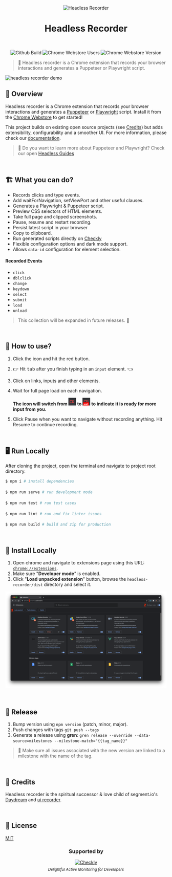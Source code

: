 <p align="center">
  <img width="200px" src="https://www.checklyhq.com/opensource/headless_recorder_logo.ad00bdc5.svg" alt="Headless Recorder" />
  <h1 align="center">Headless Recorder</h1>
  <br/>
  <p align="center">
    <img src="https://github.com/checkly/headless-recorder/workflows/Lint%20&%20Build%20&%20Test/badge.svg?branch=master" alt="Github Build"/>
    <img src="https://img.shields.io/chrome-web-store/users/djeegiggegleadkkbgopoonhjimgehda?label=Chrome%20Webstore%20-%20Users" alt="Chrome Webstore Users" />
    <img src="https://img.shields.io/chrome-web-store/v/djeegiggegleadkkbgopoonhjimgehda?label=Chrome%20Webstore" alt="Chrome Webstore Version" />
  </p>
</p>

> 🎥 Headless recorder is a Chrome extension that records your browser interactions and generates a Puppeteer or Playwright script.

![headless recorder demo](./chrome-store/hr.gif)

## 📝 Overview

Headless recorder is a Chrome extension that records your browser interactions and generates a
[Puppeteer](http://pptr.dev/) or [Playwright](https://playwright.dev/) script. Install it from the [Chrome Webstore](https://chrome.google.com/webstore/detail/puppeteer-recorder/djeegiggegleadkkbgopoonhjimgehda) to get started!

This project builds on existing open source projects (see [Credits](#-credits)) but adds extensibility, configurability and a smoother UI. For more information, please check our [documentation](https://www.checklyhq.com/docs/headless-recorder/).

> 🤔 Do you want to learn more about Puppeteer and Playwright? Check our open [Headless Guides](https://www.checklyhq.com/learn/headless/)
>

<br>

## 🏗️ What you can do?

- Records clicks and type events.
- Add waitForNavigation, setViewPort and other useful clauses.
- Generates a Playwright & Puppeteer script.
- Preview CSS selectors of HTML elements.
- Take full page and clipped screenshots.
- Pause, resume and restart recording.
- Persist latest script in your browser
- Copy to clipboard.
- Run generated scripts directly on [Checkly](https://checklyhq.com)
- Flexible configuration options and dark mode support.
- Allows `data-id` configuration for element selection.

#### Recorded Events
  - `click`
  - `dblclick`
  - `change`
  - `keydown`
  - `select`
  - `submit`
  - `load`
  - `unload`

> This collection will be expanded in future releases. 💪

<br>

## 🔧 How to use?

1. Click the icon and hit the red button.
2. 👉 Hit <kbd>tab</kbd> after you finish typing in an `input` element. 👈
3. Click on links, inputs and other elements.
4. Wait for full page load on each navigation.

    **The icon will switch from <img width="24px" height="24px" src="./chrome-store/rec.png" alt="recording icon"/>
    to <img width="24px" height="24px" src="./chrome-store/wait.png" alt="waiting icon"/> to indicate it is ready for more input from you.**

5. Click Pause when you want to navigate without recording anything. Hit Resume to continue recording.

<br>

## 🖥️ Run Locally

After cloning the project, open the terminal and navigate to project root directory.

```bash
$ npm i # install dependencies

$ npm run serve # run development mode

$ npm run test # run test cases

$ npm run lint # run and fix linter issues

$ npm run build # build and zip for production
```

<br>

## 🧩 Install Locally

1. Open chrome and navigate to extensions page using this URL: [`chrome://extensions`](chrome://extensions).
1. Make sure "**Developer mode**" is enabled.
1. Click "**Load unpacked extension**" button, browse the `headless-recorder/dist` directory and select it.

![](./chrome-store/dev-guide.png)

<br>

## 🚀 Release

1. Bump version using `npm version` (patch, minor, major).
2. Push changes with tags `git push --tags`
3. Generate a release using **gren**: `gren release --override --data-source=milestones --milestone-match="{{tag_name}}"`

> 🚨 Make sure all issues associated with the new version are linked to a milestone with the name of the tag.

<br>

## 🙏 Credits

Headless recorder is the spiritual successor & love child of segment.io's [Daydream](https://github.com/segmentio/daydream) and [ui recorder](https://github.com/yguan/ui-recorder).

<br>

## 📄 License

[MIT](https://github.com/checkly/headless-recorder/blob/master/LICENSE)

<h3 align="center">Supported by</h3>
<p align="center">
  <a href="https://checklyhq.com?utm_source=github&utm_medium=sponsor-logo-github&utm_campaign=headless-recorder" target="_blank">
  <img width="200px" src="chrome-store/checkly-logo.png?raw=true" alt="Checkly" />
  </a>
  <br />
  <i><sub>Delightful Active Monitoring for Developers</sub></i>
<p>

